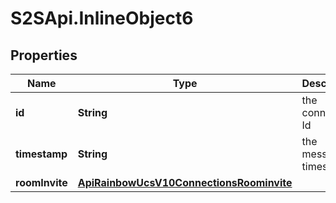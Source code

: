 # S2SApi.InlineObject6

## Properties

Name | Type | Description | Notes
------------ | ------------- | ------------- | -------------
**id** | **String** | the connection Id | 
**timestamp** | **String** | the message timestamp | 
**roomInvite** | [**ApiRainbowUcsV10ConnectionsRoominvite**](ApiRainbowUcsV10ConnectionsRoominvite.md) |  | 


